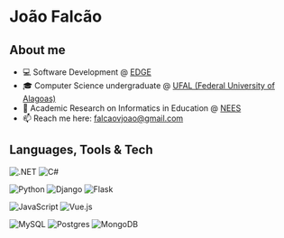 # João Falcão

## About me

- :computer: Software Development @ [EDGE](https://www.edge.ufal.br/)
- :mortar_board: Computer Science undergraduate @ [UFAL (Federal University of Alagoas)](https://ufal.br/)
- :pencil: Academic Research on Informatics in Education @ [NEES](https://www.nees.ufal.br/)
- :mailbox: Reach me here: falcaovjoao@gmail.com

## Languages, Tools & Tech

![.NET](https://img.shields.io/badge/.NET-512BD4?logo=dotnet&logoColor=fff)
![C#](https://custom-icon-badges.demolab.com/badge/C%23-%23239120.svg?logo=cshrp&logoColor=white)

![Python](https://img.shields.io/badge/Python-3776AB?logo=python&logoColor=fff)
![Django](https://img.shields.io/badge/Django-%23092E20.svg?logo=django&logoColor=white)
![Flask](https://img.shields.io/badge/Flask-000?logo=flask&logoColor=fff)

![JavaScript](https://img.shields.io/badge/javascript-%23323330.svg?&logo=javascript&logoColor=%23F7DF1E)
![Vue.js](https://img.shields.io/badge/Vue.js-4FC08D?logo=vuedotjs&logoColor=fff)

![MySQL](https://img.shields.io/badge/MySQL-4479A1?logo=mysql&logoColor=fff)
![Postgres](https://img.shields.io/badge/Postgres-%23316192.svg?logo=postgresql&logoColor=white)
![MongoDB](https://img.shields.io/badge/MongoDB-%234ea94b.svg?logo=mongodb&logoColor=white)

